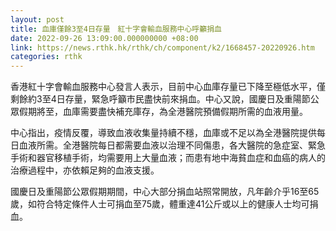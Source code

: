 ```yaml
---
layout: post
title: 血庫僅餘3至4日存量　紅十字會輸血服務中心呼籲捐血
date: 2022-09-26 13:09:00.000000000 +08:00
link: https://news.rthk.hk/rthk/ch/component/k2/1668457-20220926.htm
categories: rthk
---
```


香港紅十字會輸血服務中心發言人表示，目前中心血庫存量已下降至極低水平，僅剩餘約3至4日存量，緊急呼籲市民盡快前來捐血。中心又說，國慶日及重陽節公眾假期將至，血庫需要盡快補充庫存，為全港醫院預備假期所需的血液用量。

中心指出，疫情反覆，導致血液收集量持續不穩，血庫或不足以為全港醫院提供每日血液所需。全港醫院每日都需要血液以治理不同傷患，各大醫院的急症室、緊急手術和器官移植手術，均需要用上大量血液；而患有地中海貧血症和血癌的病人的治療過程中，亦依賴足夠的血液支援。

國慶日及重陽節公眾假期期間，中心大部分捐血站照常開放，凡年齡介乎16至65歲，如符合特定條件人士可捐血至75歲，體重達41公斤或以上的健康人士均可捐血。

